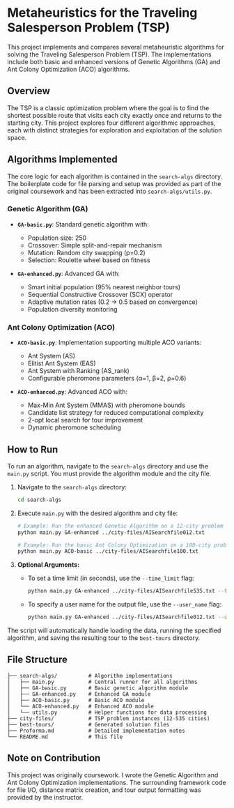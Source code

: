 # Metaheuristics for the Traveling Salesperson Problem (TSP)

This project implements and compares several metaheuristic algorithms for solving the Traveling Salesperson Problem (TSP). The implementations include both basic and enhanced versions of Genetic Algorithms (GA) and Ant Colony Optimization (ACO) algorithms.

## Overview

The TSP is a classic optimization problem where the goal is to find the shortest possible route that visits each city exactly once and returns to the starting city. This project explores four different algorithmic approaches, each with distinct strategies for exploration and exploitation of the solution space.

## Algorithms Implemented

The core logic for each algorithm is contained in the `search-algs` directory. The boilerplate code for file parsing and setup was provided as part of the original coursework and has been extracted into `search-algs/utils.py`.

### Genetic Algorithm (GA)
- **`GA-basic.py`**: Standard genetic algorithm with:
  - Population size: 250
  - Crossover: Simple split-and-repair mechanism  
  - Mutation: Random city swapping (p=0.2)
  - Selection: Roulette wheel based on fitness

- **`GA-enhanced.py`**: Advanced GA with:
  - Smart initial population (95% nearest neighbor tours)
  - Sequential Constructive Crossover (SCX) operator
  - Adaptive mutation rates (0.2 → 0.5 based on convergence)
  - Population diversity monitoring

### Ant Colony Optimization (ACO)
- **`ACO-basic.py`**: Implementation supporting multiple ACO variants:
  - Ant System (AS)
  - Elitist Ant System (EAS) 
  - Ant System with Ranking (AS_rank)
  - Configurable pheromone parameters (α=1, β=2, ρ=0.6)

- **`ACO-enhanced.py`**: Advanced ACO with:
  - Max-Min Ant System (MMAS) with pheromone bounds
  - Candidate list strategy for reduced computational complexity
  - 2-opt local search for tour improvement
  - Dynamic pheromone scheduling

## How to Run

To run an algorithm, navigate to the `search-algs` directory and use the `main.py` script. You must provide the algorithm module and the city file.

1.  Navigate to the `search-algs` directory:
    ```bash
    cd search-algs
    ```
2.  Execute `main.py` with the desired algorithm and city file:
    ```bash
    # Example: Run the enhanced Genetic Algorithm on a 12-city problem
    python main.py GA-enhanced ../city-files/AISearchfile012.txt

    # Example: Run the basic Ant Colony Optimization on a 100-city problem
    python main.py ACO-basic ../city-files/AISearchfile100.txt
    ```

3.  **Optional Arguments:**
    -   To set a time limit (in seconds), use the `--time_limit` flag:
        ```bash
        python main.py GA-enhanced ../city-files/AISearchfile535.txt --time_limit 60
        ```
    -   To specify a user name for the output file, use the `--user_name` flag:
        ```bash
        python main.py GA-enhanced ../city-files/AISearchfile012.txt --user_name MyUsername
        ```

The script will automatically handle loading the data, running the specified algorithm, and saving the resulting tour to the `best-tours` directory.

## File Structure

```
├── search-algs/          # Algorithm implementations
│   ├── main.py           # Central runner for all algorithms
│   ├── GA-basic.py       # Basic genetic algorithm module
│   ├── GA-enhanced.py    # Enhanced GA module
│   ├── ACO-basic.py      # Basic ACO module
│   └── ACO-enhanced.py   # Enhanced ACO module
│   └── utils.py          # Helper functions for data processing
├── city-files/           # TSP problem instances (12-535 cities)
├── best-tours/           # Generated solution files
├── Proforma.md           # Detailed implementation notes
└── README.md             # This file
```

## Note on Contribution

This project was originally coursework. I wrote the Genetic Algorithm and Ant Colony Optimization implementations. The surrounding framework code for file I/O, distance matrix creation, and tour output formatting was provided by the instructor.
